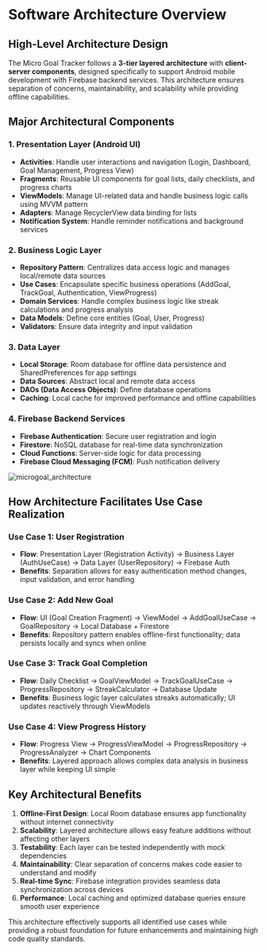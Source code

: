 # Software Architecture Overview

## High-Level Architecture Design

The Micro Goal Tracker follows a **3-tier layered architecture** with **client-server components**, designed specifically to support Android mobile development with Firebase backend services. This architecture ensures separation of concerns, maintainability, and scalability while providing offline capabilities.

## Major Architectural Components

### 1. **Presentation Layer (Android UI)**
- **Activities**: Handle user interactions and navigation (Login, Dashboard, Goal Management, Progress View)
- **Fragments**: Reusable UI components for goal lists, daily checklists, and progress charts
- **ViewModels**: Manage UI-related data and handle business logic calls using MVVM pattern
- **Adapters**: Manage RecyclerView data binding for lists
- **Notification System**: Handle reminder notifications and background services

### 2. **Business Logic Layer**
- **Repository Pattern**: Centralizes data access logic and manages local/remote data sources
- **Use Cases**: Encapsulate specific business operations (AddGoal, TrackGoal, Authentication, ViewProgress)
- **Domain Services**: Handle complex business logic like streak calculations and progress analysis
- **Data Models**: Define core entities (Goal, User, Progress)
- **Validators**: Ensure data integrity and input validation

### 3. **Data Layer**
- **Local Storage**: Room database for offline data persistence and SharedPreferences for app settings
- **Data Sources**: Abstract local and remote data access
- **DAOs (Data Access Objects)**: Define database operations
- **Caching**: Local cache for improved performance and offline capabilities

### 4. **Firebase Backend Services**
- **Firebase Authentication**: Secure user registration and login
- **Firestore**: NoSQL database for real-time data synchronization
- **Cloud Functions**: Server-side logic for data processing
- **Firebase Cloud Messaging (FCM)**: Push notification delivery

![microgoal_architecture](https://github.com/user-attachments/assets/055f13c8-02f7-4b64-8e26-3230476bee7d)


## How Architecture Facilitates Use Case Realization

### **Use Case 1: User Registration**
- **Flow**: Presentation Layer (Registration Activity) → Business Layer (AuthUseCase) → Data Layer (UserRepository) → Firebase Auth
- **Benefits**: Separation allows for easy authentication method changes, input validation, and error handling

### **Use Case 2: Add New Goal**
- **Flow**: UI (Goal Creation Fragment) → ViewModel → AddGoalUseCase → GoalRepository → Local Database + Firestore
- **Benefits**: Repository pattern enables offline-first functionality; data persists locally and syncs when online

### **Use Case 3: Track Goal Completion**
- **Flow**: Daily Checklist → GoalViewModel → TrackGoalUseCase → ProgressRepository → StreakCalculator → Database Update
- **Benefits**: Business logic layer calculates streaks automatically; UI updates reactively through ViewModels

### **Use Case 4: View Progress History**
- **Flow**: Progress View → ProgressViewModel → ProgressRepository → ProgressAnalyzer → Chart Components
- **Benefits**: Layered approach allows complex data analysis in business layer while keeping UI simple

## Key Architectural Benefits

1. **Offline-First Design**: Local Room database ensures app functionality without internet connectivity
2. **Scalability**: Layered architecture allows easy feature additions without affecting other layers
3. **Testability**: Each layer can be tested independently with mock dependencies
4. **Maintainability**: Clear separation of concerns makes code easier to understand and modify
5. **Real-time Sync**: Firebase integration provides seamless data synchronization across devices
6. **Performance**: Local caching and optimized database queries ensure smooth user experience

This architecture effectively supports all identified use cases while providing a robust foundation for future enhancements and maintaining high code quality standards.
